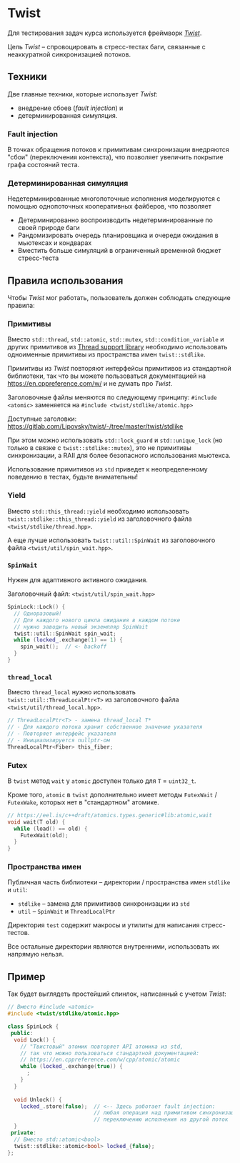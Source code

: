 # Twist

Для тестирования задач курса используется фреймворк [_Twist_](https://gitlab.com/Lipovsky/twist).

Цель _Twist_ – спровоцировать в стресс-тестах баги, связанные с неаккуратной синхронизацией потоков.

## Техники

Две главные техники, которые использует _Twist_:

- внедрение сбоев (_fault injection_) и
- детерминированная симуляция.

### Fault injection

В точках обращения потоков к примитивам синхронизации внедряются "сбои" (переключения контекста),
что позволяет увеличить покрытие графа состояний теста.

### Детерминированная симуляция

Недетерминированные многопоточные исполнения моделируются с помощью однопоточных кооперативных файберов, что позволяет
- Детерминированно воспроизводить недетерминированные по своей природе баги
- Рандомизировать очередь планировщика и очереди ожидания в мьютексах и кондварах 
- Вместить больше симуляций в ограниченный временной бюджет стресс-теста

## Правила использования

Чтобы _Twist_ мог работать, пользователь должен соблюдать следующие правила:

### Примитивы

Вместо `std::thread`, `std::atomic`, `std::mutex`, `std::condition_variable` и других примитивов из [Thread support library](https://en.cppreference.com/w/cpp/thread) необходимо использовать одноименные примитивы из пространства имен `twist::stdlike`.

Примитивы из _Twist_ повторяют интерфейсы примитивов из стандартной библиотеки, так что вы можете пользоваться документацией на https://en.cppreference.com/w/ и не думать про _Twist_.

Заголовочные файлы меняются по следующему принципу: `#include <atomic>` заменяется на `#include <twist/stdlike/atomic.hpp>`

Доступные заголовки: https://gitlab.com/Lipovsky/twist/-/tree/master/twist/stdlike

При этом можно использовать `std::lock_guard` и `std::unique_lock` (но только в связке с `twist::stdlike::mutex`), это не примитивы синхронизации, а RAII для более безопасного использования мьютекса.

Использование примитивов из `std` приведет к неопределенному поведению в тестах, будьте внимательны!

### Yield

Вместо `std::this_thread::yield` необходимо использовать `twist::stdlike::this_thread::yield` из заголовочного файла `<twist/stdlike/thread.hpp>`.

А еще лучше использовать `twist::util::SpinWait` из заголовочного файла `<twist/util/spin_wait.hpp>`.

### `SpinWait`

Нужен для адаптивного активного ожидания.

Заголовочный файл: `<twist/util/spin_wait.hpp>`

```cpp
SpinLock::Lock() {
  // Одноразовый!
  // Для каждого нового цикла ожидания в каждом потоке 
  // нужно заводить новый экземпляр SpinWait
  twist::util::SpinWait spin_wait;
  while (locked_.exchange(1) == 1) {
    spin_wait();  // <- backoff
  }
}
```

### `thread_local`

Вместо `thread_local` нужно использовать `twist::util::ThreadLocalPtr<T>` из заголовочного файла `<twist/util/thread_local.hpp>`.

```cpp
// ThreadLocalPtr<T> - замена thread_local T*
// - Для каждого потока хранит собственное значение указателя
// - Повторяет интерфейс указателя
// - Инициализируется nullptr-ом
ThreadLocalPtr<Fiber> this_fiber;
```

### Futex

В `twist` метод `wait` у `atomic` доступен только для `T` = `uint32_t`.

Кроме того, `atomic` в `twist` дополнительно имеет методы `FutexWait` / `FutexWake`, которых
нет в "стандартном" атомике.

```cpp
// https://eel.is/c++draft/atomics.types.generic#lib:atomic,wait
void wait(T old) {
  while (load() == old) {
    FutexWait(old);
  }   
}
```

### Пространства имен

Публичная часть библиотеки – директории / пространства имен `stdlike` и `util`: 

- `stdlike` – замена для примитивов синхронизации из `std` 
- `util` – `SpinWait` и `ThreadLocalPtr`

Директория `test` содержит макросы и утилиты для написания стресс-тестов.

Все остальные директории являются внутренними, использовать их напрямую нельзя.

## Пример

Так будет выглядеть простейший спинлок, написанный с учетом _Twist_:

```cpp
// Вместо #include <atomic>
#include <twist/stdlike/atomic.hpp>

class SpinLock {
 public:
  void Lock() {
    // "Твистовый" атомик повторяет API атомика из std, 
    // так что можно пользоваться стандартной документацией:
    // https://en.cppreference.com/w/cpp/atomic/atomic
    while (locked_.exchange(true)) {
      ;
    }
  }
  
  void Unlock() {
    locked_.store(false);  // <-- Здесь работает fault injection:
                           // любая операция над примитивом синхронизации может привести к
                           // переключению исполнения на другой поток
  }
 private:
  // Вместо std::atomic<bool>
  twist::stdlike::atomic<bool> locked_{false};
};
```
